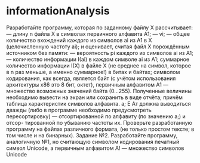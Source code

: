 # informationAnalysis
 Разработайте программу, которая по заданному файлу Х рассчитывает:
— длину n файла Х в символах первичного алфавита А1;
— vi; — общее количество вхождений каждого из символов аi из A1 в Х
(целочисленную частоту аi);
и оценивает, считая файл Х порождённым источником без памяти:
— вероятность рi каждого из символов аi из А1;
— количество информации I(аi) в каждом символе аi из А1;
суммарное количество информации I(Х) в файле Х (не среднее на
символ, которое в n раз меньше, а именно суммарное!) в битах и байтах;
символом кодирования, как всегда, является байт (с учётом использования
архитектуры х86 это 8 бит, октет), первичным алфавитом А1 — множество
возможных значений байта (0...255).
Полученные величины необходимо вывести на экран или сохранить
в виде отчёта; причём таблица характеристик символов алфавита. а; Е Ат
должна выводиться дважды (либо в программе необходимо предусмотреть
пересортировку) — отсортированной по алфавиту (по значению а;) и отсор-
тированной по убыванию частоты их.
Проверьте разработанную программу на файлах различного формата,
(не только простом тексте; в том числе и на бинарных).
Задание №2. Разработайте программу, аналогичную №1, но
считающую символом кодирования печатный символ Unicode, а первичным
алфавитом А! — множество символов Unicode 
